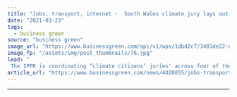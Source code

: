 ```yaml
---
title: "Jobs, transport, internet -  South Wales climate jury lays out its green transition priorities"
date: "2021-03-23"
tags: 
  - business green
source: "business green"
image_url: "https://www.businessgreen.com/api/v1/wps/1dbd2c7/3481de22-dfe7-4666-87ba-bec8bbe1c05e/2/iStock-171145120-185x114.jpg"
image_fp: "/assets/img/post_thumbnails/76.jpg"
lead: "
 The IPPR is coordinating “climate citizens’ juries' across four of the most deprived parts of the UK, gathering ideas on how to ensure they benefit from the green transition ..."
article_url: "https://www.businessgreen.com/news/4028855/jobs-transport-internet-south-wales-climate-jury-lays-green-transition-priorities"
---
```


---
